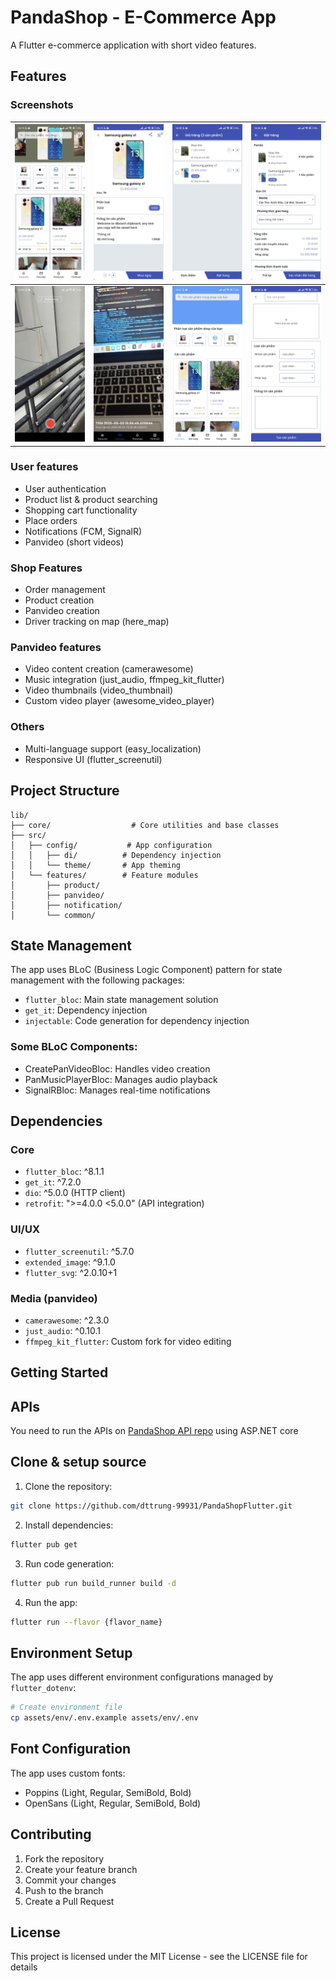 # PandaShop - E-Commerce App

A Flutter e-commerce application with short video features.

## Features

### Screenshots
| ![Home Screen](screenshots/user-home.jpg) | ![Product detail](screenshots/product-detail.jpg) | ![Shopping Cart](screenshots/shopping-cart.jpg) | ![Place orders](screenshots/place-orders.jpg) |
|-------------------------------------------|--------------------------------------------------|-----------------------------------------------|----------------------------------------------------|
| ![Create Panvideo](screenshots/create-panvideo.jpg) | ![Panvideo (short video)](screenshots/panvideo.jpg) | ![Shop home](screenshots/shop-home.jpg) | ![Create product](screenshots/create-product.jpg) |


### User features
- User authentication
- Product list & product searching
- Shopping cart functionality
- Place orders
- Notifications (FCM, SignalR)
- Panvideo (short videos)

### Shop Features
- Order management 
- Product creation
- Panvideo creation
- Driver tracking on map (here_map)

### Panvideo features
- Video content creation (camerawesome)
- Music integration (just_audio, ffmpeg_kit_flutter)
- Video thumbnails (video_thumbnail)
- Custom video player (awesome_video_player)

### Others
- Multi-language support (easy_localization)
- Responsive UI (flutter_screenutil)

## Project Structure

```
lib/
├── core/                  # Core utilities and base classes
├── src/
│   ├── config/           # App configuration
│   │   ├── di/          # Dependency injection
│   │   └── theme/       # App theming
│   └── features/        # Feature modules
│       ├── product/     
│       ├── panvideo/    
│       ├── notification/
│       └── common/      
```

## State Management

The app uses BLoC (Business Logic Component) pattern for state management with the following packages:
- `flutter_bloc`: Main state management solution
- `get_it`: Dependency injection
- `injectable`: Code generation for dependency injection

### Some BLoC Components:
- CreatePanVideoBloc: Handles video creation
- PanMusicPlayerBloc: Manages audio playback
- SignalRBloc: Manages real-time notifications

## Dependencies

### Core
- `flutter_bloc`: ^8.1.1
- `get_it`: ^7.2.0
- `dio`: ^5.0.0 (HTTP client)
- `retrofit`: ">=4.0.0 <5.0.0" (API integration)

### UI/UX
- `flutter_screenutil`: ^5.7.0
- `extended_image`: ^9.1.0
- `flutter_svg`: ^2.0.10+1

### Media (panvideo)
- `camerawesome`: ^2.3.0
- `just_audio`: ^0.10.1
- `ffmpeg_kit_flutter`: Custom fork for video editing

## Getting Started


## APIs
You need to run the APIs on [PandaShop API repo](https://github.com/dttrung-99931/PandaShopBackEnd) using ASP.NET core


## Clone & setup source

1. Clone the repository:
```bash
git clone https://github.com/dttrung-99931/PandaShopFlutter.git
```

2. Install dependencies:
```bash
flutter pub get
```

3. Run code generation:
```bash
flutter pub run build_runner build -d
```

4. Run the app:
```bash
flutter run --flavor {flavor_name}  
```

## Environment Setup

The app uses different environment configurations managed by `flutter_dotenv`:

```bash
# Create environment file
cp assets/env/.env.example assets/env/.env
```

## Font Configuration

The app uses custom fonts:
- Poppins (Light, Regular, SemiBold, Bold)
- OpenSans (Light, Regular, SemiBold, Bold)

## Contributing

1. Fork the repository
2. Create your feature branch
3. Commit your changes
4. Push to the branch
5. Create a Pull Request

## License

This project is licensed under the MIT License - see the LICENSE file for details

